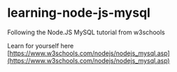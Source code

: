 # learning-node-js-mysql
Following the Node.JS MySQL tutorial from w3schools

Learn for yourself here [https://www.w3schools.com/nodejs/nodejs_mysql.asp](https://www.w3schools.com/nodejs/nodejs_mysql.asp)

